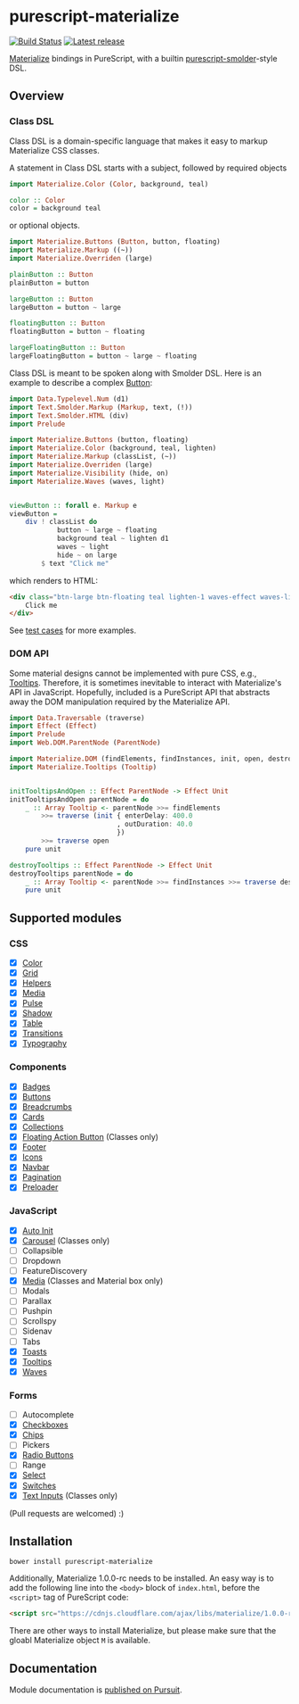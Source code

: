 # purescript-materialize

[![Build Status](https://travis-ci.com/yehzhang/purescript-materialize.svg?branch=master)](https://travis-ci.com/yehzhang/purescript-materialize)
[![Latest release](https://img.shields.io/github/release/yehzhang/purescript-materialize.svg)](https://github.com/yehzhang/purescript-materialize/releases)

[Materialize](https://materializecss.com/) bindings in PureScript, with a
builtin [purescript-smolder](https://github.com/bodil/purescript-smolder)-style
DSL.

## Overview

### Class DSL

Class DSL is a domain-specific language that makes it easy to markup Materialize
CSS classes.

A statement in Class DSL starts with a subject, followed by required objects

```purescript
import Materialize.Color (Color, background, teal)

color :: Color
color = background teal
```

or optional objects.

```purescript
import Materialize.Buttons (Button, button, floating)
import Materialize.Markup ((~))
import Materialize.Overriden (large)

plainButton :: Button
plainButton = button

largeButton :: Button
largeButton = button ~ large

floatingButton :: Button
floatingButton = button ~ floating

largeFloatingButton :: Button
largeFloatingButton = button ~ large ~ floating
```

Class DSL is meant to be spoken along with Smolder DSL. Here is an example to
describe a complex [Button](https://materializecss.com/buttons.html):

```purescript
import Data.Typelevel.Num (d1)
import Text.Smolder.Markup (Markup, text, (!))
import Text.Smolder.HTML (div)
import Prelude

import Materialize.Buttons (button, floating)
import Materialize.Color (background, teal, lighten)
import Materialize.Markup (classList, (~))
import Materialize.Overriden (large)
import Materialize.Visibility (hide, on)
import Materialize.Waves (waves, light)


viewButton :: forall e. Markup e
viewButton =
    div ! classList do
            button ~ large ~ floating
            background teal ~ lighten d1
            waves ~ light
            hide ~ on large
        $ text "Click me"
```

which renders to HTML:

```html
<div class="btn-large btn-floating teal lighten-1 waves-effect waves-light hide-on-large-only">
    Click me
</div>
```

See [test cases](https://github.com/yehzhang/purescript-materialize/blob/master/test/Main.purs)
for more examples.

### DOM API

Some material designs cannot be implemented with pure CSS, e.g.,
[Tooltips](https://materializecss.com/tooltips.html). Therefore, it is sometimes
inevitable to interact with Materialize's API in JavaScript. Hopefully, included
is a PureScript API that abstracts away the DOM manipulation required by the
Materialize API.

```purescript
import Data.Traversable (traverse)
import Effect (Effect)
import Prelude
import Web.DOM.ParentNode (ParentNode)

import Materialize.DOM (findElements, findInstances, init, open, destroy)
import Materialize.Tooltips (Tooltip)


initTooltipsAndOpen :: Effect ParentNode -> Effect Unit
initTooltipsAndOpen parentNode = do
    _ :: Array Tooltip <- parentNode >>= findElements
        >>= traverse (init { enterDelay: 400.0
                           , outDuration: 40.0
                           })
        >>= traverse open
    pure unit

destroyTooltips :: Effect ParentNode -> Effect Unit
destroyTooltips parentNode = do
    _ :: Array Tooltip <- parentNode >>= findInstances >>= traverse destroy
    pure unit
```

## Supported modules

### CSS

- [x] [Color](https://materializecss.com/color.html)
- [x] [Grid](https://materializecss.com/grid.html)
- [x] [Helpers](https://materializecss.com/helpers.html)
- [x] [Media](https://materializecss.com/media-css.html)
- [x] [Pulse](https://materializecss.com/pulse.html)
- [x] [Shadow](https://materializecss.com/shadow.html)
- [x] [Table](https://materializecss.com/table.html)
- [x] [Transitions](https://materializecss.com/css-transitions.html)
- [x] [Typography](https://materializecss.com/typography.html)

### Components

- [x] [Badges](https://materializecss.com/badges.html)
- [x] [Buttons](https://materializecss.com/buttons.html)
- [x] [Breadcrumbs](https://materializecss.com/breadcrumbs.html)
- [x] [Cards](https://materializecss.com/cards.html)
- [x] [Collections](https://materializecss.com/collections.html)
- [x] [Floating Action Button](https://materializecss.com/floating-action-button.html) (Classes only)
- [x] [Footer](https://materializecss.com/footer.html)
- [x] [Icons](https://materializecss.com/icons.html)
- [x] [Navbar](https://materializecss.com/navbar.html)
- [x] [Pagination](https://materializecss.com/pagination.html)
- [x] [Preloader](https://materializecss.com/preloader.html)

### JavaScript

- [x] [Auto Init](https://materializecss.com/auto-init.html)
- [x] [Carousel](https://materializecss.com/carousel.html) (Classes only)
- [ ] Collapsible
- [ ] Dropdown
- [ ] FeatureDiscovery
- [x] [Media](https://materializecss.com/media.html) (Classes and Material box only)
- [ ] Modals
- [ ] Parallax
- [ ] Pushpin
- [ ] Scrollspy
- [ ] Sidenav
- [ ] Tabs
- [x] [Toasts](https://materializecss.com/toasts.html)
- [x] [Tooltips](https://materializecss.com/tooltips.html)
- [x] [Waves](https://materializecss.com/waves.html)

### Forms

- [ ] Autocomplete
- [x] [Checkboxes](https://materializecss.com/checkboxes.html)
- [x] [Chips](https://materializecss.com/chips.html)
- [ ] Pickers
- [x] [Radio Buttons](https://materializecss.com/radio-buttons.html)
- [ ] Range
- [x] [Select](https://materializecss.com/select.html)
- [x] [Switches](https://materializecss.com/switches.html)
- [x] [Text Inputs](https://materializecss.com/text-inputs.html) (Classes only)

(Pull requests are welcomed) :)

## Installation

```
bower install purescript-materialize
```

Additionally, Materialize 1.0.0-rc needs to be installed. An easy way is to add
the following line into the `<body>` block of `index.html`, before the
`<script>` tag of PureScript code:

```html
<script src="https://cdnjs.cloudflare.com/ajax/libs/materialize/1.0.0-rc.2/js/materialize.min.js"></script>
```

There are other ways to install Materialize, but please make sure that the
gloabl Materialize object `M` is available.

## Documentation

Module documentation is [published on Pursuit](https://pursuit.purescript.org/packages/purescript-materialize).
